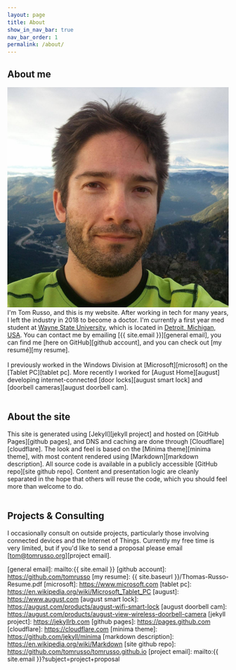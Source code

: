 ```yaml
---
layout: page
title: About
show_in_nav_bar: true
nav_bar_order: 1
permalink: /about/
---
```

## About me
![Tom Russo headshot](/assets/me.jpg#right-third)
I'm Tom Russo, and this is my website.  After working in tech for many years, I left the industry
in 2018 to become a doctor.  I'm currently a first year med student at [Wayne State University][wsu med],
which is located in [Detroit, Michigan, USA][wsu med map].  You can contact me by emailing
[{{ site.email }}][general email], you can find me [here on GitHub][github account], and you can
check out [my resum&eacute;][my resume].
<br>
<br>
I previously worked in the Windows Division at [Microsoft][microsoft] on the [Tablet PC][tablet pc].
More recently I worked for [August Home][august] developing internet-connected [door locks][august smart lock]
and [doorbell cameras][august doorbell cam].
<br>
<br>

## About the site
This site is generated using [Jekyll][jekyll project] and hosted on [GitHub Pages][github pages],
and DNS and caching are done through [Cloudflare][cloudflare].  The look and feel is based on the
[Minima theme][minima theme], with most content rendered using [Markdown][markdown description].
All source code is available in a publicly accessible [GitHub repo][site github repo].  Content
and presentation logic are cleanly separated in the hope that others will reuse the code, which you
should feel more than welcome to do.
<br>
<br>

## Projects & Consulting
I occasionally consult on outside projects, particularly those involving connected devices and the
Internet of Things.  Currently my free time is very limited, but if you'd like to send a proposal
please email [tom@tomrusso.org][project email].

[wsu med]: https://med.wayne.edu
[wsu med map]: https://www.google.com/maps/place/School+of+Medicine+-+Wayne+State+University/@42.3542575,-83.0595415,17z/data=!3m1!4b1!4m5!3m4!1s0x8824d3f14bab5091:0xb1538028656828d5!8m2!3d42.3542575!4d-83.0573528
[general email]: mailto:{{ site.email }}
[github account]: https://github.com/tomrusso
[my resume]: {{ site.baseurl }}/Thomas-Russo-Resume.pdf
[microsoft]: https://www.microsoft.com
[tablet pc]: https://en.wikipedia.org/wiki/Microsoft_Tablet_PC
[august]: https://www.august.com
[august smart lock]: https://august.com/products/august-wifi-smart-lock
[august doorbell cam]: https://august.com/products/august-view-wireless-doorbell-camera
[jekyll project]: https://jekyllrb.com
[github pages]: https://pages.github.com
[cloudflare]: https://cloudflare.com
[minima theme]: https://github.com/jekyll/minima
[markdown description]: https://en.wikipedia.org/wiki/Markdown
[site github repo]: https://github.com/tomrusso/tomrusso.github.io
[project email]: mailto:{{ site.email }}?subject=project+proposal